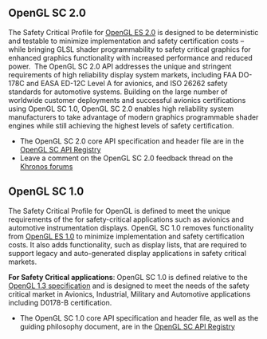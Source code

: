 ## OpenGL SC 2.0

The Safety Critical Profile for [OpenGL ES 2.0](https://www.khronos.org/opengles/2_X) is designed to be deterministic and testable to minimize implementation and safety certification costs – while bringing GLSL shader programmability to safety critical graphics for enhanced graphics functionality with increased performance and reduced power.  The OpenGL SC 2.0 API addresses the unique and stringent requirements of high reliability display system markets, including FAA DO-178C and EASA ED-12C Level A for avionics, and ISO 26262 safety standards for automotive systems. Building on the large number of worldwide customer deployments and successful avionics certifications using OpenGL SC 1.0, OpenGL SC 2.0 enables high reliability system manufacturers to take advantage of modern graphics programmable shader engines while still achieving the highest levels of safety certification.

*   The OpenGL SC 2.0 core API specification and header file are in the [OpenGL SC API Registry](http://www.khronos.org/registry/glsc/)
*   Leave a comment on the OpenGL SC 2.0 feedback thread on the [Khronos forums](https://forums.khronos.org/showthread.php/13049-Official-OpenGL-SC-2-0-feedback)

## OpenGL SC 1.0

The Safety Critical Profile for OpenGL is defined to meet the unique requirements of the for safety-critical applications such as avionics and automotive instrumentation displays. OpenGL SC 1.0 removes functionality from [OpenGL ES 1.0](https://www.khronos.org/opengles/1_X) to minimize implementation and safety certification costs. It also adds functionality, such as display lists, that are required to support legacy and auto-generated display applications in safety critical markets.

**For Safety Critical applications**: OpenGL SC 1.0 is defined relative to the [OpenGL 1.3 specification](https://www.opengl.org/documentation/specs/version1.3/glspec13.pdf) and is designed to meet the needs of the safety critical market in Avionics, Industrial, Military and Automotive applications including D0178-B certification.

*   The OpenGL SC 1.0 core API specification and header file, as well as the guiding philosophy document, are in the [OpenGL SC API Registry](http://www.khronos.org/registry/glsc/)